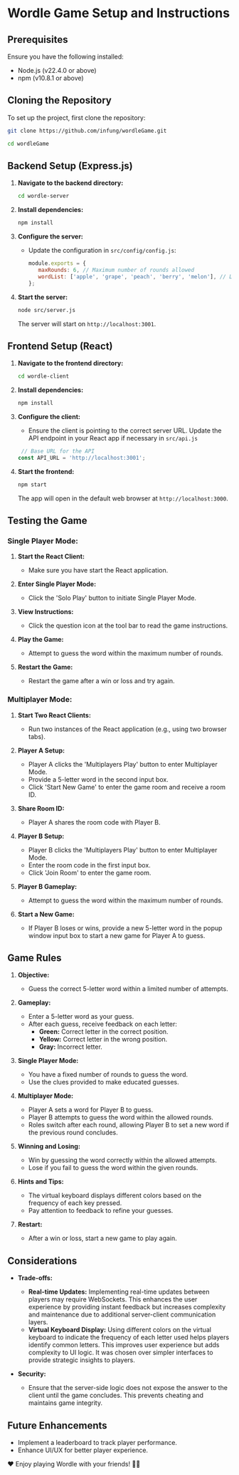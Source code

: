# Wordle Game Setup and Instructions

## Prerequisites

Ensure you have the following installed:

- Node.js (v22.4.0 or above)
- npm (v10.8.1 or above)

## Cloning the Repository

To set up the project, first clone the repository:

```bash
git clone https://github.com/infung/wordleGame.git

cd wordleGame
```

## Backend Setup (Express.js)

1. **Navigate to the backend directory:**

   ```bash
   cd wordle-server
   ```

2. **Install dependencies:**

   ```bash
   npm install
   ```

3. **Configure the server:**

   - Update the configuration in `src/config/config.js`:

     ```javascript
     module.exports = {
        maxRounds: 6, // Maximum number of rounds allowed
        wordList: ['apple', 'grape', 'peach', 'berry', 'melon'], // List of possible answers
     };
     ```

4. **Start the server:**

   ```bash
   node src/server.js
   ```

   The server will start on `http://localhost:3001`.


## Frontend Setup (React)

1. **Navigate to the frontend directory:**

   ```bash
   cd wordle-client
   ```

2. **Install dependencies:**

   ```bash
   npm install
   ```

3. **Configure the client:**

   - Ensure the client is pointing to the correct server URL. Update the API endpoint in your React app if necessary in `src/api.js`

    ```javascript
     // Base URL for the API
    const API_URL = 'http://localhost:3001';
     ```

4. **Start the frontend:**

   ```bash
   npm start
   ```

   The app will open in the default web browser at `http://localhost:3000`.

## Testing the Game

### Single Player Mode:
1. **Start the React Client:**
   - Make sure you have start the React application.

2. **Enter Single Player Mode:**
   - Click the 'Solo Play' button to initiate Single Player Mode.

3. **View Instructions:**
   - Click the question icon at the tool bar to read the game instructions.

4. **Play the Game:**
   - Attempt to guess the word within the maximum number of rounds.

5. **Restart the Game:**
   - Restart the game after a win or loss and try again.

### Multiplayer Mode:

1. **Start Two React Clients:**
   - Run two instances of the React application (e.g., using two browser tabs).

2. **Player A Setup:**
   - Player A clicks the 'Multiplayers Play' button to enter Multiplayer Mode.
   - Provide a 5-letter word in the second input box.
   - Click 'Start New Game' to enter the game room and receive a room ID.

3. **Share Room ID:**
   - Player A shares the room code with Player B.

4. **Player B Setup:**
   - Player B clicks the 'Multiplayers Play' button to enter Multiplayer Mode.
   - Enter the room code in the first input box.
   - Click 'Join Room' to enter the game room.

5. **Player B Gameplay:**
   - Attempt to guess the word within the maximum number of rounds.

6. **Start a New Game:**
   - If Player B loses or wins, provide a new 5-letter word in the popup window input box to start a new game for Player A to guess.


## Game Rules

1. **Objective:**
   - Guess the correct 5-letter word within a limited number of attempts.

2. **Gameplay:**
   - Enter a 5-letter word as your guess.
   - After each guess, receive feedback on each letter:
     - **Green:** Correct letter in the correct position.
     - **Yellow:** Correct letter in the wrong position.
     - **Gray:** Incorrect letter.

3. **Single Player Mode:**
   - You have a fixed number of rounds to guess the word.
   - Use the clues provided to make educated guesses.

4. **Multiplayer Mode:**
   - Player A sets a word for Player B to guess.
   - Player B attempts to guess the word within the allowed rounds.
   - Roles switch after each round, allowing Player B to set a new word if the previous round concludes.

5. **Winning and Losing:**
   - Win by guessing the word correctly within the allowed attempts.
   - Lose if you fail to guess the word within the given rounds.

6. **Hints and Tips:**
   - The virtual keyboard displays different colors based on the frequency of each key pressed.
   - Pay attention to feedback to refine your guesses.

7. **Restart:**
   - After a win or loss, start a new game to play again.


## Considerations

- **Trade-offs:**
  - **Real-time Updates:** Implementing real-time updates between players may require WebSockets. This enhances the user experience by providing instant feedback but increases complexity and maintenance due to additional server-client communication layers.
  - **Virtual Keyboard Display:** Using different colors on the virtual keyboard to indicate the frequency of each letter used helps players identify common letters. This improves user experience but adds complexity to UI logic. It was chosen over simpler interfaces to provide strategic insights to players.

- **Security:**
  - Ensure that the server-side logic does not expose the answer to the client until the game concludes. This prevents cheating and maintains game integrity.

## Future Enhancements

- Implement a leaderboard to track player performance.
- Enhance UI/UX for better player experience.

❤ Enjoy playing Wordle with your friends! 🤩🤩